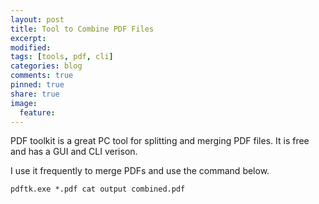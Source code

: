 ```yaml
---
layout: post
title: Tool to Combine PDF Files
excerpt:
modified:
tags: [tools, pdf, cli]
categories: blog
comments: true
pinned: true
share: true
image:
  feature:
---
```


PDF toolkit is a great PC tool for splitting and merging PDF files. It is free and has a GUI and CLI verison.

I use it frequently to merge PDFs and use the command below.

```
pdftk.exe *.pdf cat output combined.pdf
```
